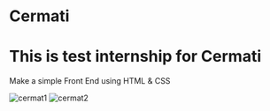 # Cermati

# This is test internship for Cermati

Make a simple Front End using HTML & CSS

![cermat1](https://user-images.githubusercontent.com/29690557/127211428-aeb96f35-bbbc-48d7-9e61-e9ba526e07e4.jpg)
![cermat2](https://user-images.githubusercontent.com/29690557/127211435-20497d31-cdb6-4d70-ab64-8b92baa0aa6d.jpg)
